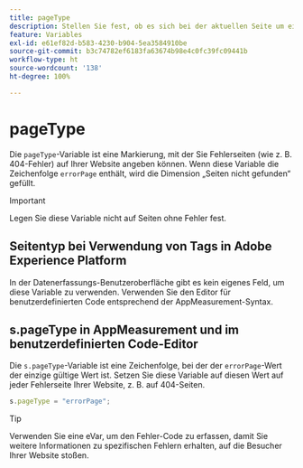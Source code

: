 ```yaml
---
title: pageType
description: Stellen Sie fest, ob es sich bei der aktuellen Seite um einen 404-Fehler handelt.
feature: Variables
exl-id: e61ef82d-b583-4230-b904-5ea3584910be
source-git-commit: b3c74782ef6183fa63674b98e4c0fc39fc09441b
workflow-type: ht
source-wordcount: '138'
ht-degree: 100%

---
```


# pageType

Die `pageType`-Variable ist eine Markierung, mit der Sie Fehlerseiten (wie z. B. 404-Fehler) auf Ihrer Website angeben können. Wenn diese Variable die Zeichenfolge `errorPage` enthält, wird die Dimension „Seiten nicht gefunden“ gefüllt.

>[!IMPORTANT]
>
>Legen Sie diese Variable nicht auf Seiten ohne Fehler fest.

## Seitentyp bei Verwendung von Tags in Adobe Experience Platform

In der Datenerfassungs-Benutzeroberfläche gibt es kein eigenes Feld, um diese Variable zu verwenden. Verwenden Sie den Editor für benutzerdefinierten Code entsprechend der AppMeasurement-Syntax.

## s.pageType in AppMeasurement und im benutzerdefinierten Code-Editor

Die `s.pageType`-Variable ist eine Zeichenfolge, bei der der `errorPage`-Wert der einzige gültige Wert ist. Setzen Sie diese Variable auf diesen Wert auf jeder Fehlerseite Ihrer Website, z. B. auf 404-Seiten.

```js
s.pageType = "errorPage";
```

>[!TIP]
>
>Verwenden Sie eine eVar, um den Fehler-Code zu erfassen, damit Sie weitere Informationen zu spezifischen Fehlern erhalten, auf die Besucher Ihrer Website stoßen.
